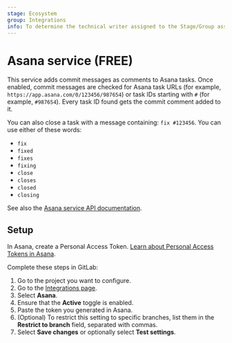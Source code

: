 ```yaml
---
stage: Ecosystem
group: Integrations
info: To determine the technical writer assigned to the Stage/Group associated with this page, see https://about.gitlab.com/handbook/engineering/ux/technical-writing/#assignments
---
```


# Asana service **(FREE)**

This service adds commit messages as comments to Asana tasks.
Once enabled, commit messages are checked for Asana task URLs (for example,
`https://app.asana.com/0/123456/987654`) or task IDs starting with `#`
(for example, `#987654`). Every task ID found gets the commit comment added to it.

You can also close a task with a message containing: `fix #123456`.
You can use either of these words:

- `fix`
- `fixed`
- `fixes`
- `fixing`
- `close`
- `closes`
- `closed`
- `closing`

See also the [Asana service API documentation](../../../api/services.md#asana).

## Setup

In Asana, create a Personal Access Token.
[Learn about Personal Access Tokens in Asana](https://developers.asana.com/docs/personal-access-token).

Complete these steps in GitLab:

1. Go to the project you want to configure.
1. Go to the [Integrations page](overview.md#accessing-integrations).
1. Select **Asana**.
1. Ensure that the **Active** toggle is enabled.
1. Paste the token you generated in Asana.
1. (Optional) To restrict this setting to specific branches, list them in the **Restrict to branch**
   field, separated with commas.
1. Select **Save changes** or optionally select **Test settings**.

<!-- ## Troubleshooting -->
